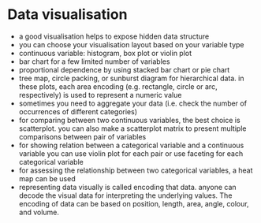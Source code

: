 # Data visualisation

- a good visualisation helps to expose hidden data structure
- you can choose your visualisation layout based on your variable type
 - continuous variable: histogram, box plot or violin plot
 - bar chart for a few limited number of variables
 - proportional dependence by using stacked bar chart or pie chart
 - tree map, circle packing, or sunburst diagram for hierarchical data. in these plots, each area encoding (e.g. rectangle, circle or arc, respectively) is used to represent a numeric value
- sometimes you need to aggregate your data (i.e. check the number of occurrences of different categories)
- for comparing between two continuous variables, the best choice is scatterplot. you can also make a scatterplot matrix to present multiple comparisons between pair of variables
- for showing relation between a categorical variable and a continuous variable you can use violin plot for each pair or use faceting for each categorical variable
- for assessing the relationship between two categorical variables, a heat map can be used
- representing data visually is called encoding that data. anyone can decode the visual data for interpreting the underlying values. The encoding of data can be based on position, length, area, angle, colour, and volume.
